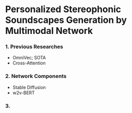 # Personalized Stereophonic Soundscapes Generation by Multimodal Network

### 1. Previous Researches
- OmniVec; SOTA
- Cross-Attention
  
### 2. Network Components
- Stable Diffusion
- w2v-BERT

### 3. 
